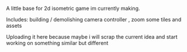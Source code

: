 A little base for 2d isometric game im currently making.

Includes:
building / demolishing
camera controller , zoom
some tiles and assets

Uploading it here because maybe i will scrap the current idea
and start working on something similar but different
